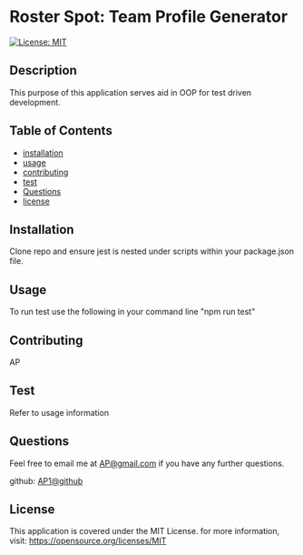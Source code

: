 # Roster Spot: Team Profile Generator

[![License: MIT](https://img.shields.io/badge/License-MIT-yellow.svg)](https://opensource.org/licenses/MIT)

## Description

This purpose of this application serves aid in OOP for test driven development.

## Table of Contents

- [installation](#installation)
- [usage](#usage)
- [contributing](#contributing)
- [test](#test)
- [Questions](#Questions)
- [license](#license)

## Installation

Clone repo and ensure jest is nested under scripts within your package.json file.

## Usage

To run test use the following in your command line "npm run test"

## Contributing

AP

## Test

Refer to usage information

## Questions

Feel free to email me at <AP@gmail.com> if you have any further questions.

github: [AP1@github](https://github.com/AP1@github)

## License
      
  This application is covered under the MIT License. for more information, visit: https://opensource.org/licenses/MIT